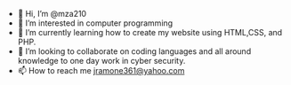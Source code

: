 - 👋 Hi, I’m @mza210
- 👀 I’m interested in computer programming
- 🌱 I’m currently learning how to create my website using HTML,CSS, and PHP.
- 💞️ I’m looking to collaborate on coding languages and all around knowledge to one day work in cyber security.
- 📫 How to reach me jramone361@yahoo.com

<!---
mza210/mza210 is a ✨ special ✨ repository because its `README.md` (this file) appears on your GitHub profile.
You can click the Preview link to take a look at your changes.
--->
